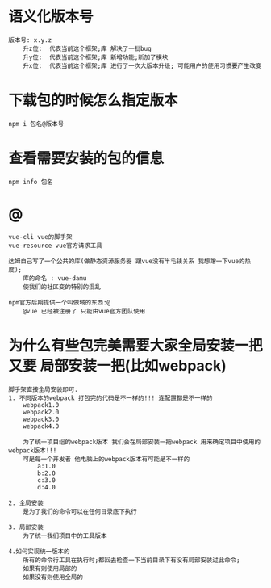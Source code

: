 # 语义化版本号
	版本号: x.y.z
		升z位:  代表当前这个框架;库 解决了一批bug
		升y位:  代表当前这个框架;库 新增功能;新加了模块
		升x位:  代表当前这个框架;库 进行了一次大版本升级; 可能用户的使用习惯要产生改变
	
# 下载包的时候怎么指定版本
	npm i 包名@版本号
	
# 查看需要安装的包的信息	
	npm info 包名
	
# @
	vue-cli vue的脚手架
	vue-resource vue官方请求工具
	
	达姆自己写了一个公共的库(做静态资源服务器 跟vue没有半毛钱关系 我想蹭一下vue的热度);
		库的命名 : vue-damu
		使我们的社区变的特别的混乱
		
	npm官方后期提供一个叫做域的东西:@
		@vue 已经被注册了 只能由vue官方团队使用
		
		
# 为什么有些包完美需要大家全局安装一把 又要 局部安装一把(比如webpack)
	脚手架直接全局安装即可.
	1. 不同版本的webpack 打包完的代码是不一样的!!! 连配置都是不一样的
		webpack1.0
		webpack2.0
		webpack3.0
		webpack4.0
		
		为了统一项目组的webpack版本 我们会在局部安装一把webpack 用来确定项目中使用的webpack版本!!!
		可是每一个开发者 他电脑上的webpack版本有可能是不一样的
			a:1.0
			b:2.0
			c:3.0
			d:4.0
			
	2. 全局安装
		是为了我们的命令可以在任何目录底下执行
			
	3. 局部安装
		为了统一我们项目中的工具版本
	
	4.如何实现统一版本的
		所有的命令行工具在执行时;都回去检查一下当前目录下有没有局部安装过此命令;
		如果有则使用局部的
		如果没有则使用全局的
		
	
	
		
		
		
		